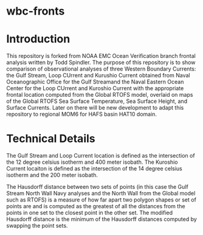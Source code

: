 # wbc-fronts

# Introduction
This repository is forked from NOAA EMC Ocean Verification branch frontal analysis written by Todd Spindler.
The purpose of this repository is to show comparison of observational analyses of three Western Boundary Currents:
the Gulf Stream, Loop CUrrent and Kurushio Current obtained from Naval Oceanographic Office for the Gulf Streamand the Naval Eastern Ocean Center for the Loop CUrrent and Kuroshio Current with the appropriate frontal location computed from the Global RTOFS model, overlaid on maps of the Global RTOFS Sea Surface Temperature, Sea Surface Height, and Surface Currents. Later on there will be new development to adapt this repository to regional MOM6 for HAFS basin HAT10 domain.

# Technical Details
The Gulf Stream and Loop Current location is defined as the intersection of the 12 degree celsius isotherm and 400 meter isobath.
The Kuroshio Current locaiton is defined as the intersection of the 14 degree celsius isotherm and the 200 meter isobath.

The Hausdorff distance between two sets of points (in this case the Gulf Stream North Wall Navy analyses and the North Wall from the Global model such as RTOFS) is a measure of how far apart two polygon shapes or set of points are and is computed as the greatest of all the distances from the points in one set to the closest point in the other set. The modified Hausdorff distance is the minimum of the Hausdorff distances computed by swapping the point sets. 
